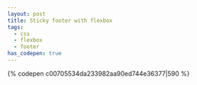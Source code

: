 ```yaml
---
layout: post
title: Sticky footer with flexbox
tags:
  - css
  - flexbox
  - footer
has_codepen: true
---
```

{% codepen c00705534da233982aa90ed744e36377|590 %}
